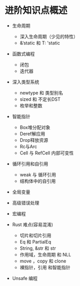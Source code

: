 # 进阶知识点概述
- 生命周期
  - 深入生命周期（少见的特性）
  - &‘static 和 T: 'static
- 函数式编程
  - 闭包
  - 迭代器

- 深入类型系统
  - newtype 和 类型别名
  - sized 和 不定长DST
  - 枚举和整数

- 智能指针
  - Box堆分配对象
  - Deref解应用
  - Drop释放资源
  - Rc与Arc
  - Cell 与 RefCell 内部可变性

- 循环引用和自引用
  - weak 与 循环引用
  - 结构体中的自引用

- 全局变量
- 高级错误处理
- 宏编程


- Rust 难点(容易混淆)

  - 切片和切片引用
  - Eq 和 PartialEq
  - String, &str 和 str
  - 作用域，生命周期 和 NLL
  - move ，copy 和 clone
  - 裸指针，引用 和智能指针
- Unsafe 编程